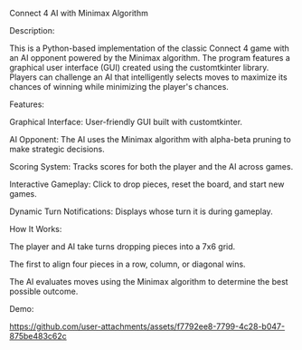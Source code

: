 Connect 4 AI with Minimax Algorithm

Description:

This is a Python-based implementation of the classic Connect 4 game with an AI opponent powered by the Minimax algorithm. The program features a graphical user interface (GUI) created using the customtkinter library. Players can challenge an AI that intelligently selects moves to maximize its chances of winning while minimizing the player's chances.

Features:

Graphical Interface: User-friendly GUI built with customtkinter.

AI Opponent: The AI uses the Minimax algorithm with alpha-beta pruning to make strategic decisions.

Scoring System: Tracks scores for both the player and the AI across games.

Interactive Gameplay: Click to drop pieces, reset the board, and start new games.

Dynamic Turn Notifications: Displays whose turn it is during gameplay.

How It Works:

The player and AI take turns dropping pieces into a 7x6 grid.

The first to align four pieces in a row, column, or diagonal wins.

The AI evaluates moves using the Minimax algorithm to determine the best possible outcome.

Demo:



https://github.com/user-attachments/assets/f7792ee8-7799-4c28-b047-875be483c62c

